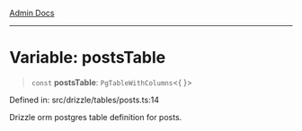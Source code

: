 [Admin Docs](/)

***

# Variable: postsTable

> `const` **postsTable**: `PgTableWithColumns`\<\{ \}\>

Defined in: src/drizzle/tables/posts.ts:14

Drizzle orm postgres table definition for posts.

